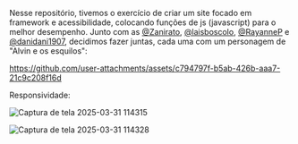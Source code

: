 Nesse repositório, tivemos o exercício de criar um site focado em framework e acessibilidade, colocando funções de js (javascript) para o melhor desempenho. Junto com as [@Zanirato](https://github.com/Zanirato), [@laisboscolo](https://github.com/laisboscolo), [@RayanneP](https://github.com/RayanneP) e [@danidani1907](https://github.com/danidani1907), decidimos fazer juntas, cada uma com um personagem de "Alvin e os esquilos":


https://github.com/user-attachments/assets/c794797f-b5ab-426b-aaa7-21c9c208f16d

Responsividade:

![Captura de tela 2025-03-31 114315](https://github.com/user-attachments/assets/c5a194a5-89e0-4e4f-965c-09773b146409)

![Captura de tela 2025-03-31 114328](https://github.com/user-attachments/assets/3d8671bc-7d94-4ad7-9c2d-e1295c229936)
